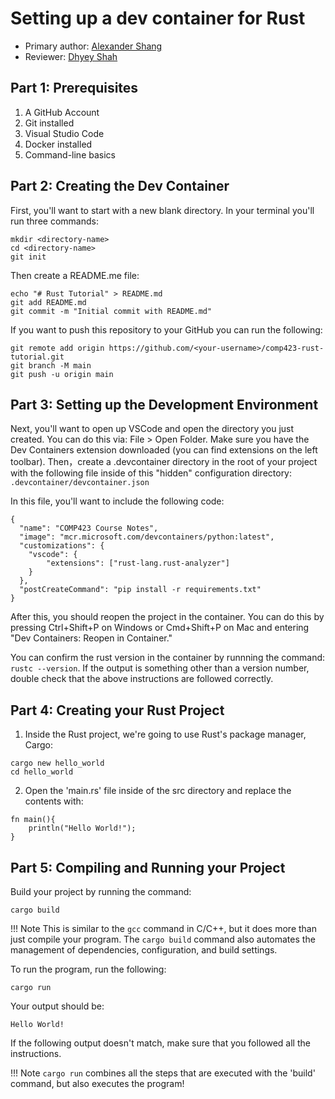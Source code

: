 # Setting up a dev container for Rust

* Primary author: [Alexander Shang](https://github.com/alexander-shang)
* Reviewer: [Dhyey Shah](https://github.com/dhyeyvshah)

## Part 1: Prerequisites
1. A GitHub Account
2. Git installed
3. Visual Studio Code
4. Docker installed
5. Command-line basics

## Part 2: Creating the Dev Container
First, you'll want to start with a new blank directory. In your terminal you'll run three commands:

```
mkdir <directory-name>
cd <directory-name>
git init
```

Then create a README.me file:
```
echo "# Rust Tutorial" > README.md
git add README.md
git commit -m "Initial commit with README.md" 
```

If you want to push this repository to your GitHub you can run the following:
```
git remote add origin https://github.com/<your-username>/comp423-rust-tutorial.git
git branch -M main
git push -u origin main
```

## Part 3: Setting up the Development Environment
Next, you'll want to open up VSCode and open the directory you just created. You can do this via: File > Open Folder. Make sure you have the Dev Containers extension downloaded (you can find extensions on the left toolbar). Then，create a .devcontainer directory in the root of your project with the following file inside of this "hidden" configuration directory:
```.devcontainer/devcontainer.json```

In this file, you'll want to include the following code:
```
{
  "name": "COMP423 Course Notes",
  "image": "mcr.microsoft.com/devcontainers/python:latest",
  "customizations": {
    "vscode": {
        "extensions": ["rust-lang.rust-analyzer"]
    }
  },
  "postCreateCommand": "pip install -r requirements.txt"
}
```

After this, you should reopen the project in the container. You can do this by pressing Ctrl+Shift+P on Windows or Cmd+Shift+P on Mac and entering "Dev Containers: Reopen in Container."

You can confirm the rust version in the container by runnning the command:
```rustc --version```.
If the output is something other than a version number, double check that the above instructions are followed correctly.

## Part 4: Creating your Rust Project
1. Inside the Rust project, we're going to use Rust's package manager, Cargo:
```
cargo new hello_world
cd hello_world
```

2. Open the 'main.rs' file inside of the src directory and replace the contents with:
```
fn main(){
    println("Hello World!");
}
```

## Part 5: Compiling and Running your Project
Build your project by running the command:
```
cargo build
```
!!! Note
    This is similar to the ```gcc``` command in C/C++, but it does more than just compile your program. The ```cargo build``` command also automates the management of dependencies, configuration, and build settings.  

To run the program, run the following:
```
cargo run
```
Your output should be:
```
Hello World!
```
If the following output doesn't match, make sure that you followed all the instructions.

!!! Note
    ```cargo run``` combines all the steps that are executed with the 'build' command, but also executes the program!
